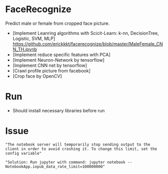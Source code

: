 
# FaceRecognize
Predict male or female from cropped face picture.
  - [Implement Leanring algorithms with Scicit-Learn: k-nn, DecisionTree, Logistic, SVM, MLP] https://github.com/erickkkt/facerecognize/blob/master/MaleFemale_CNN_TH.ipynb
  - [Implement reduce specific features with PCA]
  - [Implement Neuron-Network by tensorflow]
  - [Implement CNN net by tensorflow]
  - [Crawl profile picture from facebook]
  - [Crop face by OpenCV]

# Run
  - Should install necessary libraries before run

# Issue
    "The notebook server will temporarily stop sending output to the client in order to avoid crashing it. To change this limit, set the config variable"
    
    "Solution: Run jupyter with command: jupyter notebook --NotebookApp.iopub_data_rate_limit=100000000"
